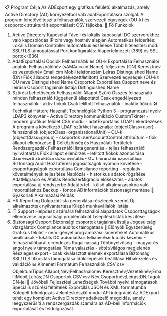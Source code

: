 📋 Program Célja
Az ADExport egy grafikus felületű alkalmazás, amely Active Directory (AD) környezetből való adatExportálásra szolgál. A program lehetővé teszi a felhasználók, szervezeti egységek (OU-k) és csoportok strukturált exportálását CSV fájlokba.
🎯 Fő Funkciók
1. Active Directory Kapcsolat
Távoli és lokális kapcsolat: DC szerverekhez való kapcsolódás IP cím vagy hostnév alapján
Automatikus felderítés: Lokális Domain Controller automatikus észlelése
Több hitelesítési mód: SSL/TLS támogatással
Port konfigurálás: Alapértelmezett (389) és SSL portok (636)
2. AdatExportálási Opciók
Felhasználók és OU-k Exportálása
Felhasználói adatok:
Felhasználónév (sAMAccountName)
Teljes név (CN)
Keresztnév és vezetéknév
Email cím
Mobil telefonszám
Leírás
Distinguished Name (DN)
Fiók állapota (engedélyezett/letiltott)
Szervezeti egységek (OU-k):
OU neve
Distinguished Name
Csoportok Exportálása
Csoport neve és leírása
Csoport tagjainak listája
Distinguished Name
3. Szűrési Lehetőségek
Felhasználói Állapot Szűrő
Összes felhasználó - minden felhasználó függetlenül állapotától
Csak engedélyezett felhasználók - aktív fiókok
Csak letiltott felhasználók - inaktív fiókok
🛠 Technikai Háttere
Használt Technológiák
Python 3 - programozási nyelv
LDAP3 könyvtár - Active Directory kommunikáció
CustomTkinter - modern grafikus felület
CSV modul - adatExportálás
LDAP Lekérdezések
A program a következő LDAP szűrőket használja:
(objectClass=user) - felhasználók
(objectClass=organizationalUnit) - OU-k
(objectClass=group) - csoportok
userAccountControl attribútum - fiók állapot ellenőrzése
👥 Célközönség és Használati Területek
Rendszergazdák
Felhasználói lista generálás - teljes felhasználói nyilvántartás
Fiók állapot ellenőrzés - letiltott fiókok azonosítása
Szervezeti struktúra dokumentálás - OU hierarchia exportálása
Biztonsági Audit
Hozzáférési jogosultságok nyomon követése - csoporttagságok exportálása
Compliance reporting - regulatív követelmények teljesítése
Naplózás - historikus adatok rögzítése
AdatMigráció és Átállás
RendszerMigráció előkészítés - adatok exportálása új rendszerbe
Adatátvitel - külső alkalmazásokba való importáláshoz
Backup - fontos AD információk biztonsági mentése
💼 Gyakorlati Alkalmazási Példák
1. HR Reporting
Dolgozói lista generálása részlegek szerint
Új alkalmazottak nyilvántartása
Kilépő munkavállalók listája
2. IT Support
Helpdesz számára felhasználói alapadatok
Csoporttagságok ellenőrzése jogosultsági problémáknál
Telepítési listák készítése
3. Biztonsági Csoport
Biztonsági csoportok tagjainak listája
Jogosultsági vizsgálatok
Compliance auditok támogatása
🔧 Előnyök
Egyszerűség
Grafikus felület - nem igényel programozási ismereteket
Automatikus beállítások - lokális DC automatikus felismerése
Intuitív kezelés - felhasználóbarát elrendezés
Rugalmasság
Többnyelvűség - magyar és angol nyelv támogatása
Téma választás - sötét/világos megjelenés
Részleges export - csak kiválasztott elemek exportálása
Biztonság
SSL/TLS titkosítás támogatása
Időtúllépések beállítása
Hibakezelés és validáció
📊 Kimeneti Formátum
Felhasználók CSV
csv
ObjektumTípus;Állapot;Név;Felhasználónév;Keresztnév;Vezetéknév;Email;Mobil;Leírás;DN
Csoportok CSV
csv
Név;Csoportnév;Leírás;DN;Tagok DN-jei
🚀 Jövőbeli Fejlesztési Lehetőségek
További nyelvi támogatások
Speciális szűrési feltételek
Exportálás JSON és XML formátumba
Kötegelt feldolgozás
Jelentéskészítő modul
API integráció
Az ADExport tehát egy komplett Active Directory adatkezelő megoldás, amely leegyszerűsíti a rendszergazdák számára az AD-beli információk exportálását és feldolgozását.

